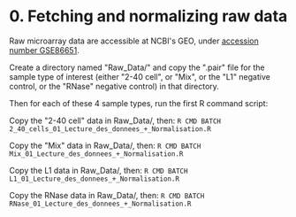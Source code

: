 # 0. Fetching and normalizing raw data

Raw microarray data are accessible at NCBI's GEO, under [accession number GSE86651](https://www.ncbi.nlm.nih.gov/geo/query/acc.cgi?acc=GSE86651 "GEO dataset").

Create a directory named "Raw_Data/" and copy the ".pair" file for the sample type of interest (either "2-40 cell", or "Mix", or the "L1" negative control, or the "RNase" negative control) in that directory.

Then for each of these 4 sample types, run the first R command script:

Copy the "2-40 cell" data in Raw_Data/, then:
`R CMD BATCH 2_40_cells_01_Lecture_des_donnees_+_Normalisation.R`

Copy the "Mix" data in Raw_Data/, then:
`R CMD BATCH Mix_01_Lecture_des_donnees_+_Normalisation.R`

Copy the L1 data in Raw_Data/, then:
`R CMD BATCH L1_01_Lecture_des_donnees_+_Normalisation.R`

Copy the RNase data in Raw_Data/, then:
`R CMD BATCH RNase_01_Lecture_des_donnees_+_Normalisation.R`
